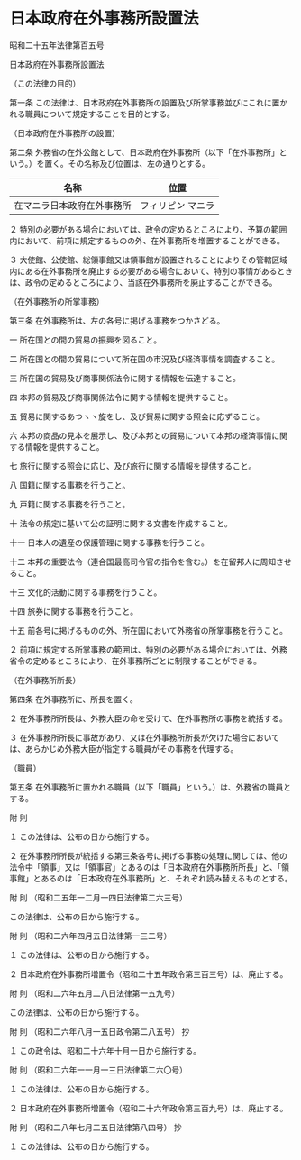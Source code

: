 # 日本政府在外事務所設置法

昭和二十五年法律第百五号

日本政府在外事務所設置法

（この法律の目的）

第一条 この法律は、日本政府在外事務所の設置及び所掌事務並びにこれに置かれる職員について規定することを目的とする。

（日本政府在外事務所の設置）

第二条 外務省の在外公館として、日本政府在外事務所（以下「在外事務所」という。）を置く。その名称及び位置は、左の通りとする。

名称 | 位置  
---|---  
在マニラ日本政府在外事務所 | フィリピン マニラ  
  
２ 特別の必要がある場合においては、政令の定めるところにより、予算の範囲内において、前項に規定するものの外、在外事務所を増置することができる。

３ 大使館、公使館、総領事館又は領事館が設置されることによりその管轄区域内にある在外事務所を廃止する必要がある場合において、特別の事情があるときは、政令の定めるところにより、当該在外事務所を廃止することができる。

（在外事務所の所掌事務）

第三条 在外事務所は、左の各号に掲げる事務をつかさどる。

一 所在国との間の貿易の振興を図ること。

二 所在国との間の貿易について所在国の市況及び経済事情を調査すること。

三 所在国の貿易及び商事関係法令に関する情報を伝達すること。

四 本邦の貿易及び商事関係法令に関する情報を提供すること。

五 貿易に関するあつヽヽ旋をし、及び貿易に関する照会に応ずること。

六 本邦の商品の見本を展示し、及び本邦との貿易について本邦の経済事情に関する情報を提供すること。

七 旅行に関する照会に応じ、及び旅行に関する情報を提供すること。

八 国籍に関する事務を行うこと。

九 戸籍に関する事務を行うこと。

十 法令の規定に基いて公の証明に関する文書を作成すること。

十一 日本人の遺産の保護管理に関する事務を行うこと。

十二 本邦の重要法令（連合国最高司令官の指令を含む。）を在留邦人に周知させること。

十三 文化的活動に関する事務を行うこと。

十四 旅券に関する事務を行うこと。

十五 前各号に掲げるものの外、所在国において外務省の所掌事務を行うこと。

２ 前項に規定する所掌事務の範囲は、特別の必要がある場合においては、外務省令の定めるところにより、在外事務所ごとに制限することができる。

（在外事務所所長）

第四条 在外事務所に、所長を置く。

２ 在外事務所所長は、外務大臣の命を受けて、在外事務所の事務を統括する。

３ 在外事務所所長に事故があり、又は在外事務所所長が欠けた場合においては、あらかじめ外務大臣が指定する職員がその事務を代理する。

（職員）

第五条 在外事務所に置かれる職員（以下「職員」という。）は、外務省の職員とする。

附 則

１ この法律は、公布の日から施行する。

２ 在外事務所所長が統括する第三条各号に掲げる事務の処理に関しては、他の法令中「領事」又は「領事官」とあるのは「日本政府在外事務所所長」と、「領事館」とあるのは「日本政府在外事務所」と、それぞれ読み替えるものとする。

附 則 （昭和二五年一二月一四日法律第二六三号）

この法律は、公布の日から施行する。

附 則 （昭和二六年四月五日法律第一三二号）

１ この法律は、公布の日から施行する。

２ 日本政府在外事務所増置令（昭和二十五年政令第三百三号）は、廃止する。

附 則 （昭和二六年五月二八日法律第一五九号）

この法律は、公布の日から施行する。

附 則 （昭和二六年八月一五日政令第二八五号） 抄

１ この政令は、昭和二十六年十月一日から施行する。

附 則 （昭和二六年一一月一三日法律第二六〇号）

１ この法律は、公布の日から施行する。

２ 日本政府在外事務所増置令（昭和二十六年政令第三百九号）は、廃止する。

附 則 （昭和二八年七月二五日法律第八四号） 抄

１ この法律は、公布の日から施行する。
